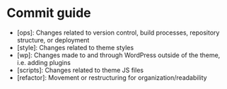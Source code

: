 # Commit guide

-   [ops]: Changes related to version control, build processes, repository structure, or deployment
-   [style]: Changes related to theme styles
-   [wp]: Changes made to and through WordPress outside of the theme, i.e. adding plugins
-   [scripts]: Changes related to theme JS files
-   [refactor]: Movement or restructuring for organization/readability
